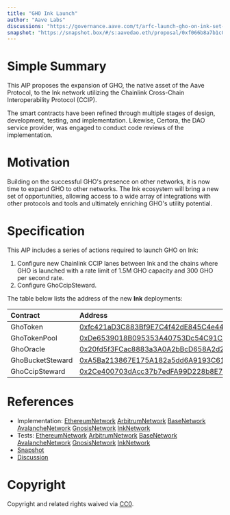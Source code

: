 ```yaml
---
title: "GHO Ink Launch"
author: "Aave Labs"
discussions: "https://governance.aave.com/t/arfc-launch-gho-on-ink-set-aci-as-emissions-manager-for-rewards/22664"
snapshot: "https://snapshot.box/#/s:aavedao.eth/proposal/0xf066b8a7b1c0f3d4edff72a047809e3e1f57578d2335fd769e23561a25efb795"
---
```


# Simple Summary

This AIP proposes the expansion of GHO, the native asset of the Aave Protocol, to the Ink network utilizing the Chainlink Cross-Chain Interoperability Protocol (CCIP).

The smart contracts have been refined through multiple stages of design, development, testing, and implementation. Likewise, Certora, the DAO service provider, was engaged to conduct code reviews of the implementation.

# Motivation

Building on the successful GHO's presence on other networks, it is now time to expand GHO to other networks. The Ink ecosystem will bring a new set of opportunities, allowing access to a wide array of integrations with other protocols and tools and ultimately enriching GHO's utility potential.

# Specification

This AIP includes a series of actions required to launch GHO on Ink:

1. Configure new Chainlink CCIP lanes between Ink and the chains where GHO is launched with a rate limit of 1.5M GHO capacity and 300 GHO per second rate.
2. Configure GhoCcipSteward.

The table below lists the address of the new **Ink** deployments:

| Contract         | Address                                                                                                                         |
| :--------------- | :------------------------------------------------------------------------------------------------------------------------------ |
| GhoToken         | [0xfc421aD3C883Bf9E7C4f42dE845C4e4405799e73](https://explorer.inkonchain.com/addres/0xfc421aD3C883Bf9E7C4f42dE845C4e4405799e73) |
| GhoTokenPool     | [0xDe6539018B095353A40753Dc54C91C68c9487D4E](https://explorer.inkonchain.com/addres/0xDe6539018B095353A40753Dc54C91C68c9487D4E) |
| GhoOracle        | [0x20fd5f3FCac8883a3A0A2bBcD658A2d2c6EFa6B6](https://explorer.inkonchain.com/addres/0x20fd5f3FCac8883a3A0A2bBcD658A2d2c6EFa6B6) |
| GhoBucketSteward | [0xA5Ba213867E175A182a5dd6A9193C6158738105A](https://explorer.inkonchain.com/addres/0xA5Ba213867E175A182a5dd6A9193C6158738105A) |
| GhoCcipSteward   | [0x2Ce400703dAcc37b7edFA99D228b8E70a4d3831B](https://explorer.inkonchain.com/addres/0x2Ce400703dAcc37b7edFA99D228b8E70a4d3831B) |

# References

- Implementation: [EthereumNetwork](https://github.com/bgd-labs/aave-proposals-v3/blob/main/src/20250814_Multi_GHOInkLaunch/remote-lanes/Ethereum_Ink_AaveV3GHOLane_20250814.sol) [ArbitrumNetwork](https://github.com/bgd-labs/aave-proposals-v3/blob/main/src/20250814_Multi_GHOInkLaunch/remote-lanes/Arbitrum_Ink_AaveV3GHOLane_20250814.sol) [BaseNetwork](https://github.com/bgd-labs/aave-proposals-v3/blob/main/src/20250814_Multi_GHOInkLaunch/remote-lanes/Base_Ink_AaveV3GHOLane_20250814.sol) [AvalancheNetwork](https://github.com/bgd-labs/aave-proposals-v3/blob/main/src/20250814_Multi_GHOInkLaunch/remote-lanes/Avalanche_Ink_AaveV3GHOLane_20250814.sol) [GnosisNetwork](https://github.com/bgd-labs/aave-proposals-v3/blob/main/src/20250814_Multi_GHOInkLaunch/remote-lanes/Gnosis_Ink_AaveV3GHOLane_20250814.sol) [InkNetwork](https://github.com/bgd-labs/aave-proposals-v3/blob/main/src/20250814_Multi_GHOInkLaunch/AaveV3Ink_GHOInkLaunch_20250814.sol)
- Tests: [EthereumNetwork](https://github.com/bgd-labs/aave-proposals-v3/blob/main/src/20250814_Multi_GHOInkLaunch/tests/remote-lanes/Ethereum_Ink_AaveV3GHOLane_20250814.t.sol) [ArbitrumNetwork](https://github.com/bgd-labs/aave-proposals-v3/blob/main/src/20250814_Multi_GHOInkLaunch/tests/remote-lanes/Arbitrum_Ink_AaveV3GHOLane_20250814.t.sol) [BaseNetwork](https://github.com/bgd-labs/aave-proposals-v3/blob/main/src/20250814_Multi_GHOInkLaunch/tests/remote-lanes/Base_Ink_AaveV3GHOLane_20250814.t.sol) [AvalancheNetwork](https://github.com/bgd-labs/aave-proposals-v3/blob/main/src/20250814_Multi_GHOInkLaunch/tests/remote-lanes/Avalanche_Ink_AaveV3GHOLane_20250814.t.sol) [GnosisNetwork](https://github.com/bgd-labs/aave-proposals-v3/blob/main/src/20250814_Multi_GHOInkLaunch/tests/remote-lanes/Gnosis_Ink_AaveV3GHOLane_20250814.t.sol) [InkNetwork](https://github.com/bgd-labs/aave-proposals-v3/blob/main/src/20250814_Multi_GHOInkLaunch/tests/AaveV3Ink_GHOInkLaunch_20250814.t.sol)
- [Snapshot](https://snapshot.box/#/s:aavedao.eth/proposal/0xf066b8a7b1c0f3d4edff72a047809e3e1f57578d2335fd769e23561a25efb795)
- [Discussion](https://governance.aave.com/t/arfc-launch-gho-on-ink-set-aci-as-emissions-manager-for-rewards/22664)

# Copyright

Copyright and related rights waived via [CC0](https://creativecommons.org/publicdomain/zero/1.0/).
